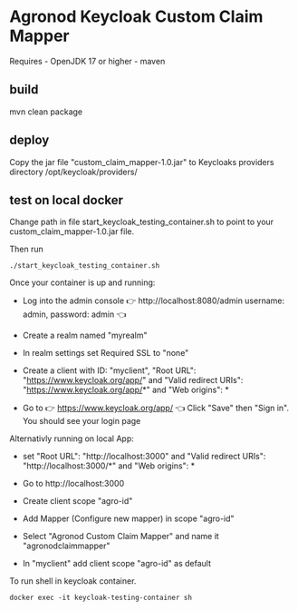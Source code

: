 # Agronod Keycloak Custom Claim Mapper

Requires 
    - OpenJDK 17 or higher
    - maven

## build

mvn clean package

## deploy

Copy the jar file "custom_claim_mapper-1.0.jar" to Keycloaks providers directory
/opt/keycloak/providers/


## test on local docker

Change path in file start_keycloak_testing_container.sh to point to your custom_claim_mapper-1.0.jar file.

Then run
```
./start_keycloak_testing_container.sh
```

Once your container is up and running:
- Log into the admin console 👉 http://localhost:8080/admin username: admin, password: admin 👈
- Create a realm named "myrealm"
- In realm settings set Required SSL to "none"

- Create a client with ID: "myclient", "Root URL": "https://www.keycloak.org/app/" and "Valid redirect URIs": "https://www.keycloak.org/app/*" and "Web origins": *
- Go to 👉 https://www.keycloak.org/app/ 👈 Click "Save" then "Sign in". You should see your login page

Alternativly running on local App:
- set "Root URL": "http://localhost:3000" and "Valid redirect URIs": "http://localhost:3000/*"  and "Web origins": *
- Go to http://localhost:3000

- Create client scope "agro-id"
- Add Mapper (Configure new mapper) in scope "agro-id"
- Select "Agronod Custom Claim Mapper" and name it "agronodclaimmapper"
- In "myclient" add client scope "agro-id" as default


To run shell in keycloak container.
```
docker exec -it keycloak-testing-container sh
```
